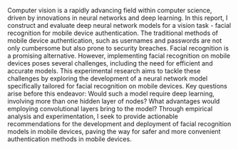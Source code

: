 Computer vision is a rapidly advancing field within computer science, driven by innovations in neural networks and deep learning. In this report, I construct and evaluate deep neural network models for a vision task - facial recognition for mobile device authentication.
The traditional methods of mobile device authentication, such as usernames and passwords are not only cumbersome but also prone to security breaches. Facial recognition is a promising alternative. However, implementing facial recognition on mobile devices poses several challenges, including the need for efficient and accurate models.
This experimental research aims to tackle these challenges by exploring the development of a neural network model specifically tailored for facial recognition on mobile devices. Key questions arise before this endeavor: Would such a model require deep learning, involving more than one hidden layer of nodes? What advantages would employing convolutional layers bring to the model? Through empirical analysis and experimentation, I seek to provide actionable recommendations for the development and deployment of facial recognition models in mobile devices, paving the way for safer and more convenient authentication methods in mobile devices.
